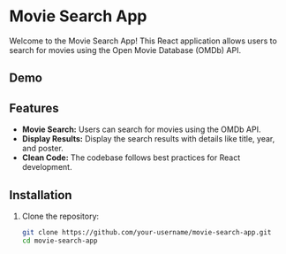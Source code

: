 # Movie Search App

Welcome to the Movie Search App! This React application allows users to search for movies using the Open Movie Database (OMDb) API.


## Demo



## Features

- **Movie Search:** Users can search for movies using the OMDb API.
- **Display Results:** Display the search results with details like title, year, and poster.
- **Clean Code:** The codebase follows best practices for React development.

## Installation

1. Clone the repository:

   ```bash
   git clone https://github.com/your-username/movie-search-app.git
   cd movie-search-app
